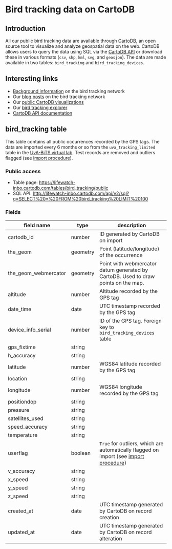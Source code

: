 # Bird tracking data on CartoDB

## Introduction

All our public bird tracking data are available through [CartoDB](http://cartodb.com), an open source tool to visualize and analyze geospatial data on the web. CartoDB allows users to query the data using SQL via the [CartoDB API](http://developers.cartodb.com/documentation/sql-api.html) or download these in various formats (`csv`, `shp`, `kml`, `svg`, and `geosjon`). The data are made available in two tables: `bird_tracking` and `bird_tracking_devices`.

## Interesting links

* [Background information](http://lifewatch.be/birds) on the bird tracking network
* Our [blog posts](http://lifewatch.inbo.be/blog/tag/bird-tracking.html) on the bird tracking network
* Our [public CartoDB visualizations](https://lifewatch-inbo.cartodb.com/)
* Our [bird tracking explorer](lifewatchinbo.github.io/bird-tracking/explorer/index.html)
* [CartoDB API documentation](http://developers.cartodb.com/documentation/sql-api.html)

## bird_tracking table

This table contains all public occurrences recorded by the GPS tags. The data are imported every 6 months or so from the `uva_tracking_limited` table in the [UvA-BiTS virtual lab](http://www.uva-bits.nl/virtual-lab/). Test records are removed and outliers flagged (see [import procedure](import-procedure.md)).

### Public access

* Table page: https://lifewatch-inbo.cartodb.com/tables/bird_tracking/public
* SQL API: http://lifewatch-inbo.cartodb.com/api/v2/sql?q=SELECT%20*%20FROM%20bird_tracking%20LIMIT%20100

### Fields

field name | type | description
--- | --- | ---
cartodb_id | number | ID generated by CartoDB on import
the_geom | geometry | Point (latitude/longitude) of the occurrence
the_geom_webmercator | geometry | Point with webmercator datum generated by CartoDB. Used to draw points on the map.
altitude | number | Altitude recorded by the GPS tag
date_time | date | UTC timestamp recorded by the GPS tag
device_info_serial | number | ID of the GPS tag. Foreign key to `bird_tracking_devices` table
gps_fixtime | string | 
h_accuracy | string | 
latitude | number | WGS84 latitude recorded by the GPS tag
location | string | 
longitude | number | WGS84 longitude recorded by the GPS tag
positiondop | string | 
pressure | string | 
satellites_used | string | 
speed_accuracy | string | 
temperature | string | 
userflag | boolean | `True` for outliers, which are automatically flagged on import (see [import procedure](import-procedure.md))
v_accuracy | string | 
x_speed | string | 
y_speed | string | 
z_speed | string | 
created_at | date | UTC timestamp generated by CartoDB on record creation
updated_at | date | UTC timestamp generated by CartoDB on record alteration
